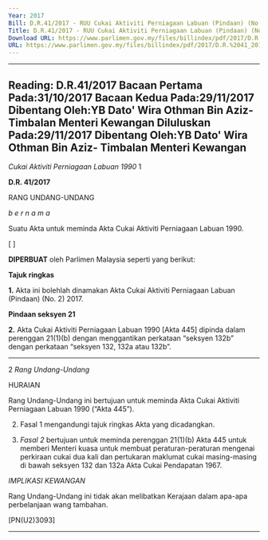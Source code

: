 ```yaml
---
Year: 2017
Bill: D.R.41/2017 - RUU Cukai Aktiviti Perniagaan Labuan (Pindaan) (No. 2) 2017 (Lulus)
Title: D.R.41/2017 - RUU Cukai Aktiviti Perniagaan Labuan (Pindaan) (No. 2) 2017 (Lulus)
Download URL: https://www.parlimen.gov.my/files/billindex/pdf/2017/D.R.%2041_2017%20-%20bm.pdf
URL: https://www.parlimen.gov.my/files/billindex/pdf/2017/D.R.%2041_2017%20-%20bm.pdf
---
```

---
Reading:
D.R.41/2017
Bacaan Pertama Pada:31/10/2017
Bacaan Kedua Pada:29/11/2017
Dibentang Oleh:YB Dato' Wira Othman Bin Aziz- Timbalan Menteri Kewangan
Diluluskan Pada:29/11/2017
Dibentang Oleh:YB Dato' Wira Othman Bin Aziz- Timbalan Menteri Kewangan
---

_Cukai Aktiviti Perniagaan Labuan 1990_ 1

**D.R. 41/2017**

RANG UNDANG-UNDANG

_b e r n a m a_

Suatu Akta untuk meminda Akta Cukai Aktiviti Perniagaan
Labuan 1990.

[ ]

**DIPERBUAT** oleh Parlimen Malaysia seperti yang berikut:

**Tajuk ringkas**

**1.** Akta ini bolehlah dinamakan Akta Cukai Aktiviti Perniagaan
Labuan (Pindaan) (No. 2) 2017.

**Pindaan seksyen 21**

**2.** Akta Cukai Aktiviti Perniagaan Labuan 1990 [Akta 445]
dipinda dalam perenggan 21(1)(b) dengan menggantikan perkataan
“seksyen 132b” dengan perkataan “seksyen 132, 132a atau 132b”.


-----

2 _Rang Undang-Undang_

HURAIAN

Rang Undang-Undang ini bertujuan untuk meminda Akta Cukai Aktiviti
Perniagaan Labuan 1990 (“Akta 445”).

2. Fasal 1 mengandungi tajuk ringkas Akta yang dicadangkan.

3. _Fasal 2_ bertujuan untuk meminda perenggan 21(1)(b) Akta 445 untuk
memberi Menteri kuasa untuk membuat peraturan-peraturan mengenai perkiraan
cukai dua kali dan pertukaran maklumat cukai masing-masing di bawah seksyen
132 dan 132a Akta Cukai Pendapatan 1967.

_IMPLIKASI KEWANGAN_

Rang Undang-Undang ini tidak akan melibatkan Kerajaan dalam apa-apa
perbelanjaan wang tambahan.

[PN(U2)3093]


-----

